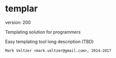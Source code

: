 templar
=======

version: 200

Templating solution for programmers

Easy templating tool long description (TBD)

	Mark Veltzer <mark.veltzer@gmail.com>, 2014-2017

